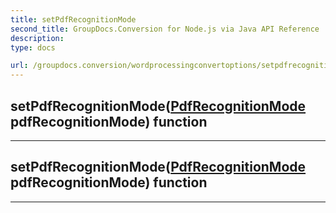 ```yaml
---
title: setPdfRecognitionMode
second_title: GroupDocs.Conversion for Node.js via Java API Reference
description: 
type: docs

url: /groupdocs.conversion/wordprocessingconvertoptions/setpdfrecognitionmode/
---
```


## setPdfRecognitionMode([PdfRecognitionMode](../../pdfrecognitionmode) pdfRecognitionMode)  function



---


## setPdfRecognitionMode([PdfRecognitionMode](../../pdfrecognitionmode) pdfRecognitionMode)  function



---


